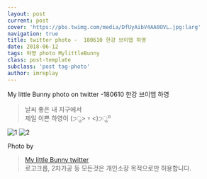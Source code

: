 ```yaml
---
layout: post
current: post
cover: 'https://pbs.twimg.com/media/DfUyAibV4AA0OVL.jpg:larg'
navigation: true
title: twitter photo -  180610 한강 브이앱 하영
date: 2018-06-12
tags: 하영 photo MylittleBunny
class: post-template
subclass: 'post tag-photo'
author: imreplay
---
```



My little Bunny photo on twitter -180610 한강 브이앱 하영

> 날씨 좋은 내 지구에서  
제일 이쁜 하영이 (੭ु> ▿ <)੭ु⁾⁾  

![1](https://pbs.twimg.com/media/DfUyAibV4AA0OVL.jpg:large)
![2](https://pbs.twimg.com/media/DfUyAibUYAACiRU.jpg:large)

Photo by
> [My little Bunny twitter](https://twitter.com/MLBunny_929)  
로고크롭, 2차가공 등 모든것은 개인소장 목적으로만 허용합니다.